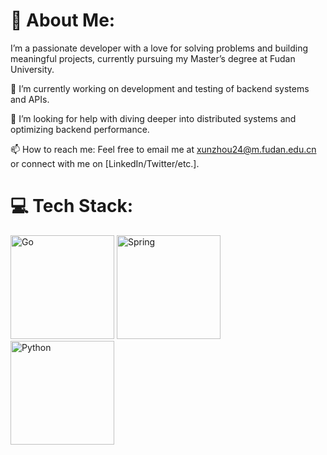 <!--
**SmilingPixel/SmilingPixel** is a ✨ _special_ ✨ repository because its `README.md` (this file) appears on your GitHub profile.

Here are some ideas to get you started:

- 🔭 I’m currently working on ...
- 🌱 I’m currently learning ...
- 👯 I’m looking to collaborate on ...
- 🤔 I’m looking for help with ...
- 💬 Ask me about ...
- 📫 How to reach me: ...
- 😄 Pronouns: ...
- ⚡ Fun fact: ...
-->

# 💫 About Me:
I’m a passionate developer with a love for solving problems and building meaningful projects, currently pursuing my Master’s degree at Fudan University.

🔭 I’m currently working on development and testing of backend systems and APIs.

🤔 I’m looking for help with diving deeper into distributed systems and optimizing backend performance.

📫 How to reach me: Feel free to email me at xunzhou24@m.fudan.edu.cn or connect with me on [LinkedIn/Twitter/etc.].



# 💻 Tech Stack:

<img src="https://cdn.jsdelivr.net/npm/simple-icons@v14/icons/go.svg" alt="Go" width="166" height="166">
<img src="https://cdn.jsdelivr.net/npm/simple-icons@v14/icons/spring.svg" alt="Spring" width="166" height="166">
<img src="https://cdn.jsdelivr.net/npm/simple-icons@v14/icons/python.svg" alt="Python" width="166" height="166">



